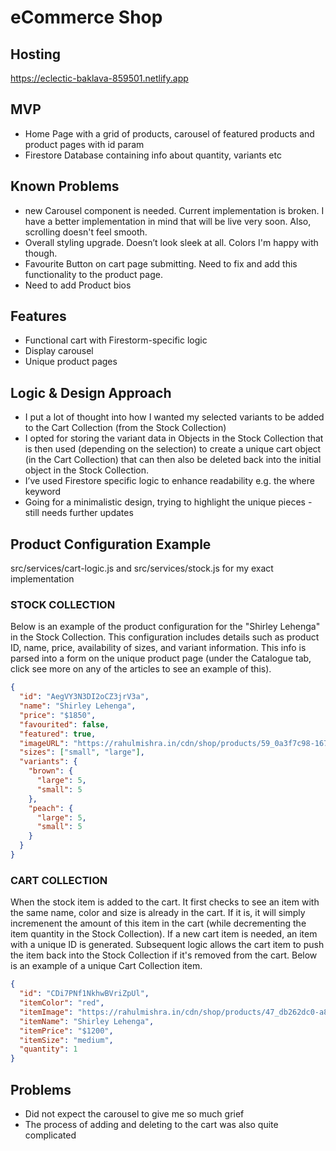 # eCommerce Shop

## Hosting

https://eclectic-baklava-859501.netlify.app

## MVP

- Home Page with a grid of products, carousel of featured products and product pages with id param
- Firestore Database containing info about quantity, variants etc

## Known Problems

- new Carousel component is needed. Current implementation is broken. I have a better implementation in mind that will be live very soon. Also, scrolling doesn't feel smooth.
- Overall styling upgrade. Doesn’t look sleek at all. Colors I'm happy with though.
- Favourite Button on cart page submitting. Need to fix and add this functionality to the product page.
- Need to add Product bios

## Features

- Functional cart with Firestorm-specific logic
- Display carousel
- Unique product pages

## Logic & Design Approach
- I put a lot of thought into how I wanted my selected variants to be added to the Cart Collection (from the Stock Collection)
- I opted for storing the variant data in Objects in the Stock Collection that is then used (depending on the selection) to create a unique cart object (in the Cart Collection) that can then also be deleted back into the initial object in the Stock Collection.
- I’ve used Firestore specific logic to enhance readability e.g. the where keyword
- Going for a minimalistic design, trying to highlight the unique pieces - still needs further updates

## Product Configuration Example

src/services/cart-logic.js and src/services/stock.js for my exact implementation

### STOCK COLLECTION

Below is an example of the product configuration for the "Shirley Lehenga" in the Stock Collection. This configuration includes details such as product ID, name, price, availability of sizes, and variant information. This info is parsed into a form on the unique product page (under the Catalogue tab, click see more on any of the articles to see an example of this).

```json
{
  "id": "AegVY3N3DI2oCZ3jrV3a",
  "name": "Shirley Lehenga",
  "price": "$1850",
  "favourited": false,
  "featured": true,
  "imageURL": "https://rahulmishra.in/cdn/shop/products/59_0a3f7c98-167f-48fe-a6c1-96cb740a4ab3_1800x1800.jpg?v=1663655695",
  "sizes": ["small", "large"],
  "variants": {
    "brown": {
      "large": 5,
      "small": 5
    },
    "peach": {
      "large": 5,
      "small": 5
    }
  }
}
```

### CART COLLECTION

When the stock item is added to the cart. It first checks to see an item with the same name, color and size is already in the cart. If it is, it will simply incremenent the amount of this item in the cart (while decrementing the item quantity in the Stock Collection). If a new cart item is needed, an item with a unique ID is generated. Subsequent logic allows the cart item to push the item back into the Stock Collection if it's removed from the cart. Below is an example of a unique Cart Collection item.

```json
{
  "id": "CDi7PNf1NkhwBVriZpUl",
  "itemColor": "red",
  "itemImage": "https://rahulmishra.in/cdn/shop/products/47_db262dc0-a88d-4e17-8fb0-86f63d93f149_1800x1800.jpg?v=1663747639",
  "itemName": "Shirley Lehenga",
  "itemPrice": "$1200",
  "itemSize": "medium",
  "quantity": 1
}
```

## Problems
- Did not expect the carousel to give me so much grief
- The process of adding and deleting to the cart was also quite complicated 

